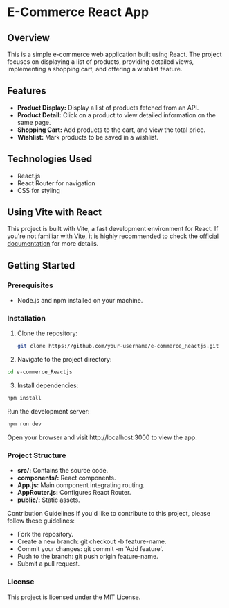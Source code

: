 # E-Commerce React App

## Overview

This is a simple e-commerce web application built using React. The project focuses on displaying a list of products, providing detailed views, implementing a shopping cart, and offering a wishlist feature.

## Features

- **Product Display:** Display a list of products fetched from an API.
- **Product Detail:** Click on a product to view detailed information on the same page.
- **Shopping Cart:** Add products to the cart, and view the total price.
- **Wishlist:** Mark products to be saved in a wishlist.

## Technologies Used

- React.js
- React Router for navigation
- CSS for styling

## Using Vite with React

This project is built with Vite, a fast development environment for React. If you're not familiar with Vite, it is highly recommended to check the [official documentation](https://vitejs.dev/) for more details.


## Getting Started

### Prerequisites

- Node.js and npm installed on your machine.

### Installation

1. Clone the repository:

   ```bash
   git clone https://github.com/your-username/e-commerce_Reactjs.git
   ```


2.  Navigate to the project directory:

   ```bash
   cd e-commerce_Reactjs
   ```

3. Install dependencies:

```bash
npm install
```
Run the development server:

```bash
npm run dev
```

Open your browser and visit http://localhost:3000 to view the app.

### Project Structure

- **src/:** Contains the source code.
- **components/:** React components.
- **App.js:** Main component integrating routing.
- **AppRouter.js:** Configures React Router.
- **public/:** Static assets.

Contribution Guidelines
If you'd like to contribute to this project, please follow these guidelines:

- Fork the repository.
- Create a new branch: git checkout -b feature-name.
- Commit your changes: git commit -m 'Add feature'.
- Push to the branch: git push origin feature-name.
- Submit a pull request.

### License
This project is licensed under the MIT License.
